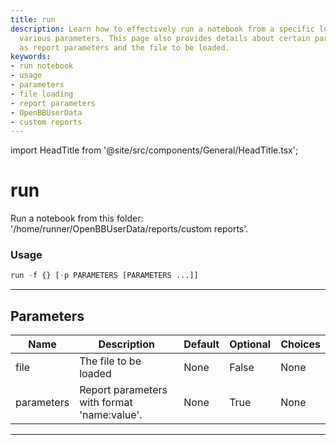 ```yaml
---
title: run
description: Learn how to effectively run a notebook from a specific location using
  various parameters. This page also provides details about certain parameters such
  as report parameters and the file to be loaded.
keywords:
- run notebook
- usage
- parameters
- file loading
- report parameters
- OpenBBUserData
- custom reports
---
```


import HeadTitle from '@site/src/components/General/HeadTitle.tsx';

<HeadTitle title="run - Reports - Reference | OpenBB Terminal Docs" />

# run

Run a notebook from this folder: '/home/runner/OpenBBUserData/reports/custom reports'.

### Usage

```python
run -f {} [-p PARAMETERS [PARAMETERS ...]]
```

---

## Parameters

| Name | Description | Default | Optional | Choices |
| ---- | ----------- | ------- | -------- | ------- |
| file | The file to be loaded | None | False | None |
| parameters | Report parameters with format 'name:value'. | None | True | None |

---
